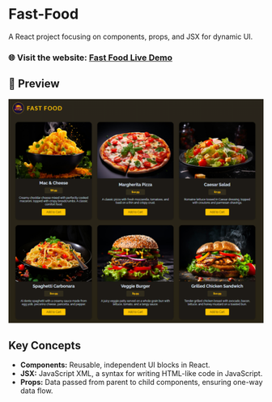 # Fast-Food

A React project focusing on components, props, and JSX for dynamic UI.

### 🌐 Visit the website: [Fast Food Live Demo](https://fast-food-mz.vercel.app/)

## 📸 Preview

![Fast Food App](public/imgs/design.png)

## Key Concepts

- **Components:** Reusable, independent UI blocks in React.  
- **JSX:** JavaScript XML, a syntax for writing HTML-like code in JavaScript.  
- **Props:** Data passed from parent to child components, ensuring one-way data flow.  
